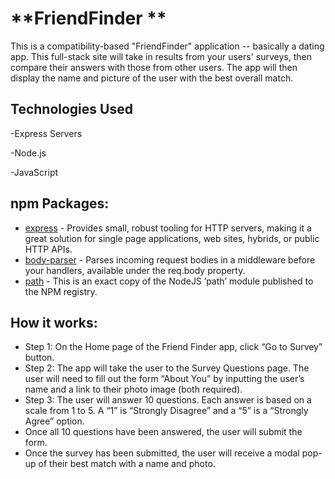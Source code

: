 # **FriendFinder ** #

This is a compatibility-based "FriendFinder" application -- basically a dating app. This full-stack site will take in results from your users' surveys, then compare their answers with those from other users. The app will then display the name and picture of the user with the best overall match.

## Technologies Used ##
-Express Servers

-Node.js

-JavaScript

## npm Packages: ##
- [express]( https://www.npmjs.com/package/express "express") - Provides small, robust tooling for HTTP servers, making it a great solution for single page applications, web sites, hybrids, or public HTTP APIs.
- [body-parser]( https://www.npmjs.com/package/body-parser "body-parser") - Parses incoming request bodies in a middleware before your handlers, available under the req.body property.
- [path]( https://www.npmjs.com/package/path "path") - This is an exact copy of the NodeJS ’path’ module published to the NPM registry.

## How it works: ##
- Step 1: On the Home page of the Friend Finder app, click “Go to Survey” button.
- Step 2: The app will take the user to the Survey Questions page. The user will need to fill out the form “About You” by inputting the user’s name and a link to their photo image (both required).
- Step 3: The user will answer 10 questions. Each answer is based on a scale from 1 to 5. A “1” is “Strongly Disagree” and a “5” is a “Strongly Agree” option.
- Once all 10 questions have been answered, the user will submit the form.
- Once the survey has been submitted, the user will receive a modal pop-up of their best match with a name and photo.
